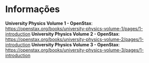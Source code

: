 # Informações

**University Physics Volume 1 - OpenStax**: https://openstax.org/books/university-physics-volume-1/pages/1-introduction
**University Physics Volume 2 - OpenStax**: https://openstax.org/books/university-physics-volume-2/pages/1-introduction
**University Physics Volume 3 - OpenStax**: https://openstax.org/books/university-physics-volume-3/pages/1-introduction
